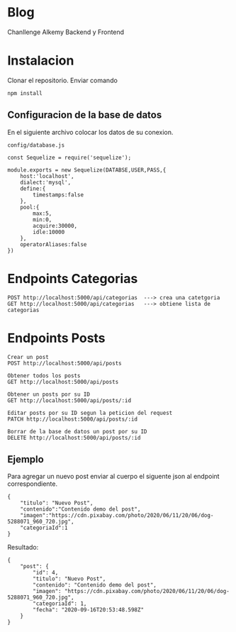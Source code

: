# Blog
Chanllenge Alkemy Backend y Frontend

# Instalacion
Clonar el repositorio. Enviar comando

```
npm install
```

## Configuracion de la base de datos
En el siguiente archivo colocar los datos de su conexion.
```
config/database.js
```

```
const Sequelize = require('sequelize');

module.exports = new Sequelize(DATABSE,USER,PASS,{
    host:'localhost',
    dialect:'mysql',
    define:{
        timestamps:false
    },
    pool:{
        max:5,
        min:0,
        acquire:30000,
        idle:10000
    },
    operatorAliases:false
})
```

# Endpoints Categorias

```
POST http://localhost:5000/api/categorias  ---> crea una catetgoria
GET http://localhost:5000/api/categorias   ---> obtiene lista de categorias
```

# Endpoints Posts

```
Crear un post
POST http://localhost:5000/api/posts

Obtener todos los posts
GET http://localhost:5000/api/posts

Obtener un posts por su ID
GET http://localhost:5000/api/posts/:id

Editar posts por su ID segun la peticion del request
PATCH http://localhost:5000/api/posts/:id

Borrar de la base de datos un post por su ID
DELETE http://localhost:5000/api/posts/:id
```

## Ejemplo
Para agregar un nuevo post enviar al cuerpo el siguente json al endpoint correspondiente.
```
{
    "titulo": "Nuevo Post",
    "contenido":"Contenido demo del post",
    "imagen":"https://cdn.pixabay.com/photo/2020/06/11/20/06/dog-5288071_960_720.jpg",
    "categoriaId":1
}
```
Resultado:
```
{
    "post": {
        "id": 4,
        "titulo": "Nuevo Post",
        "contenido": "Contenido demo del post",
        "imagen": "https://cdn.pixabay.com/photo/2020/06/11/20/06/dog-5288071_960_720.jpg",
        "categoriaId": 1,
        "fecha": "2020-09-16T20:53:48.598Z"
    }
}
```
